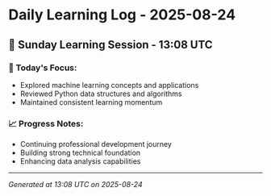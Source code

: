 # Daily Learning Log - 2025-08-24

## 📅 Sunday Learning Session - 13:08 UTC

### 🎯 Today's Focus:
- Explored machine learning concepts and applications
- Reviewed Python data structures and algorithms
- Maintained consistent learning momentum

### 📈 Progress Notes:
- Continuing professional development journey
- Building strong technical foundation
- Enhancing data analysis capabilities

---
*Generated at 13:08 UTC on 2025-08-24*
